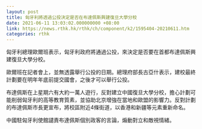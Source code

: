 ```yaml
---
layout: post
title: 匈牙利將透過公投決定是否在布達佩斯興建復旦大學分校
date: 2021-06-11 13:03:02.000000000 +08:00
link: https://news.rthk.hk/rthk/ch/component/k2/1595404-20210611.htm
categories: rthk
---
```


匈牙利總理歐爾班表示，匈牙利政府將通過公投，來決定是否要在首都布達佩斯興建復旦大學分校。

歐爾班在記者會上，並無透露舉行公投的日期。總理府部長古亞什表示，建校最終計劃要在明年年底前提交國會，之後才可以舉行公投。

布達佩斯在上星期六有大約一萬人遊行，反對建立中國復旦大學分校，擔心計劃可能削弱匈牙利的高等教育質素，並協助北京增強在當地和歐盟的影響力。反對計劃的布達佩斯市長更宣布，將校區附近4條街道，以香港和新疆等元素重新命名。

中國駐匈牙利使館譴責布達佩斯個別政客的言論，煽動對立和敵視情緒。
